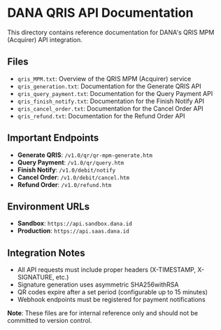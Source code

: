 # DANA QRIS API Documentation

This directory contains reference documentation for DANA's QRIS MPM (Acquirer) API integration.

## Files

- `qris_MPM.txt`: Overview of the QRIS MPM (Acquirer) service
- `qris_generation.txt`: Documentation for the Generate QRIS API
- `qris_query_payment.txt`: Documentation for the Query Payment API
- `qris_finish_notify.txt`: Documentation for the Finish Notify API
- `qris_cancel_order.txt`: Documentation for the Cancel Order API
- `qris_refund.txt`: Documentation for the Refund Order API

## Important Endpoints

- **Generate QRIS**: `/v1.0/qr/qr-mpm-generate.htm`
- **Query Payment**: `/v1.0/qr/query.htm`
- **Finish Notify**: `/v1.0/debit/notify`
- **Cancel Order**: `/v1.0/debit/cancel.htm`
- **Refund Order**: `/v1.0/refund.htm`

## Environment URLs

- **Sandbox**: `https://api.sandbox.dana.id`
- **Production**: `https://api.saas.dana.id`

## Integration Notes

- All API requests must include proper headers (X-TIMESTAMP, X-SIGNATURE, etc.)
- Signature generation uses asymmetric SHA256withRSA
- QR codes expire after a set period (configurable up to 15 minutes)
- Webhook endpoints must be registered for payment notifications

**Note**: These files are for internal reference only and should not be committed to version control. 